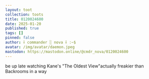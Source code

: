 ```yaml
---
layout: toot
collection: toots
title: 0120024600
date: 2025-01-20
published: true
tags: []
pinned: false
author: ⸸ commander ░ nova ⸸ :~$
avatar: /img/avatar/daemon.jpeg
mastodon: https://mastodon.online/@cmdr_nova/0120024600
---
```


be up late watching Kane's "The Oldest View"actually freakier than Backrooms in a way
